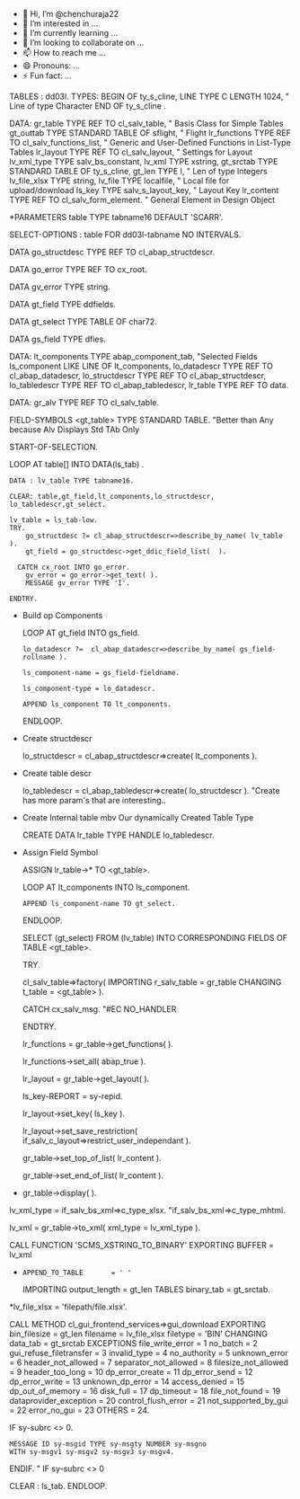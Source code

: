 - 👋 Hi, I’m @chenchuraja22
- 👀 I’m interested in ...
- 🌱 I’m currently learning ...
- 💞️ I’m looking to collaborate on ...
- 📫 How to reach me ...
- 😄 Pronouns: ...
- ⚡ Fun fact: ...

<!---
chenchuraja22/chenchuraja22 is a ✨ special ✨ repository because its `README.md` (this file) appears on your GitHub profile.
You can click the Preview link to take a look at your changes.
--->

TABLES : dd03l.
TYPES:
BEGIN OF ty_s_cline,
  LINE TYPE C LENGTH 1024, " Line of type Character
END OF ty_s_cline .

DATA: gr_table     TYPE REF TO cl_salv_table,          " Basis Class for Simple Tables
      gt_outtab    TYPE STANDARD TABLE OF sflight,     " Flight
      lr_functions TYPE REF TO cl_salv_functions_list, " Generic and User-Defined Functions in List-Type Tables
      lr_layout    TYPE REF TO cl_salv_layout,         " Settings for Layout
      lv_xml_type  TYPE salv_bs_constant,
      lv_xml       TYPE xstring,
      gt_srctab    TYPE STANDARD TABLE OF ty_s_cline,
      gt_len       TYPE I,                             " Len of type Integers
      lv_file_xlsx TYPE string,
      lv_file      TYPE localfile,                     " Local file for upload/download
      ls_key       TYPE salv_s_layout_key,             " Layout Key
      lr_content   TYPE REF TO cl_salv_form_element.   " General Element in Design Object

*PARAMETERS table TYPE tabname16  DEFAULT 'SCARR'.

SELECT-OPTIONS : table FOR dd03l-tabname NO INTERVALS.

DATA go_structdesc TYPE REF TO cl_abap_structdescr.

DATA go_error TYPE REF TO cx_root.

DATA gv_error TYPE string.

DATA gt_field TYPE ddfields.

DATA gt_select TYPE TABLE OF char72.

DATA gs_field  TYPE dfies.

DATA: lt_components  TYPE abap_component_tab,    "Selected Fields
      ls_component   LIKE LINE OF lt_components,
      lo_datadescr   TYPE REF TO cl_abap_datadescr,
      lo_structdescr TYPE REF TO cl_abap_structdescr,
      lo_tabledescr  TYPE REF TO cl_abap_tabledescr,
      lr_table       TYPE REF TO data.

DATA: gr_alv TYPE REF TO cl_salv_table.

FIELD-SYMBOLS <gt_table> TYPE STANDARD TABLE.  "Better than Any because Alv Displays Std TAb Only


START-OF-SELECTION.

  LOOP AT table[] INTO DATA(ls_tab) .

    DATA : lv_table TYPE tabname16.

    CLEAR: table,gt_field,lt_components,lo_structdescr, lo_tabledescr,gt_select.

    lv_table = ls_tab-low.
    TRY.
        go_structdesc ?= cl_abap_structdescr=>describe_by_name( lv_table ).
        gt_field = go_structdesc->get_ddic_field_list(  ).

      CATCH cx_root INTO go_error.
        gv_error = go_error->get_text( ).
        MESSAGE gv_error TYPE 'I'.

    ENDTRY.


* Build op Components

    LOOP AT gt_field INTO gs_field.

      lo_datadescr ?=  cl_abap_datadescr=>describe_by_name( gs_field-rollname ).

      ls_component-name = gs_field-fieldname.

      ls_component-type = lo_datadescr.

      APPEND ls_component TO lt_components.

    ENDLOOP.

* Create structdescr

    lo_structdescr = cl_abap_structdescr=>create( lt_components ).

* Create table descr

    lo_tabledescr =  cl_abap_tabledescr=>create( lo_structdescr ).  "Create has more param's that are interesting..

* Create Internal table mbv Our dynamically Created Table Type

    CREATE DATA lr_table TYPE HANDLE lo_tabledescr.

* Assign Field Symbol

    ASSIGN lr_table->* TO <gt_table>.

    LOOP AT lt_components INTO ls_component.

      APPEND ls_component-name TO gt_select.

    ENDLOOP.

    SELECT (gt_select) FROM (lv_table) INTO CORRESPONDING FIELDS OF TABLE <gt_table>.


  TRY.

    cl_salv_table=>factory(
    IMPORTING
      r_salv_table = gr_table
    CHANGING
      t_table      = <gt_table> ).

  CATCH cx_salv_msg. "#EC NO_HANDLER

  ENDTRY.

  lr_functions = gr_table->get_functions( ).

  lr_functions->set_all( abap_true ).

  lr_layout = gr_table->get_layout( ).

  ls_key-REPORT = sy-repid.

  lr_layout->set_key( ls_key ).

  lr_layout->set_save_restriction( if_salv_c_layout=>restrict_user_independant ).

  gr_table->set_top_of_list( lr_content ).

  gr_table->set_end_of_list( lr_content ).

*  gr_table->display( ).

  lv_xml_type =  if_salv_bs_xml=>c_type_xlsx. "if_salv_bs_xml=>c_type_mhtml.

  lv_xml      = gr_table->to_xml( xml_type = lv_xml_type ).

  CALL FUNCTION 'SCMS_XSTRING_TO_BINARY'
  EXPORTING
    BUFFER        = lv_xml
*     APPEND_TO_TABLE       = ' '
  IMPORTING
    output_length = gt_len
  TABLES
    binary_tab    = gt_srctab.

*lv_file_xlsx = 'filepath/file.xlsx'.

  CALL METHOD cl_gui_frontend_services=>gui_download
  EXPORTING
    bin_filesize            = gt_len
    filename                = lv_file_xlsx
    filetype                = 'BIN'
  CHANGING
    data_tab                = gt_srctab
  EXCEPTIONS
    file_write_error        = 1
    no_batch                = 2
    gui_refuse_filetransfer = 3
    invalid_type            = 4
    no_authority            = 5
    unknown_error           = 6
    header_not_allowed      = 7
    separator_not_allowed   = 8
    filesize_not_allowed    = 9
    header_too_long         = 10
    dp_error_create         = 11
    dp_error_send           = 12
    dp_error_write          = 13
    unknown_dp_error        = 14
    access_denied           = 15
    dp_out_of_memory        = 16
    disk_full               = 17
    dp_timeout              = 18
    file_not_found          = 19
    dataprovider_exception  = 20
    control_flush_error     = 21
    not_supported_by_gui    = 22
    error_no_gui            = 23
    OTHERS                  = 24.

  IF sy-subrc <> 0.

    MESSAGE ID sy-msgid TYPE sy-msgty NUMBER sy-msgno
    WITH sy-msgv1 sy-msgv2 sy-msgv3 sy-msgv4.
  ENDIF. " IF sy-subrc <> 0

CLEAR : ls_tab.
  ENDLOOP.
